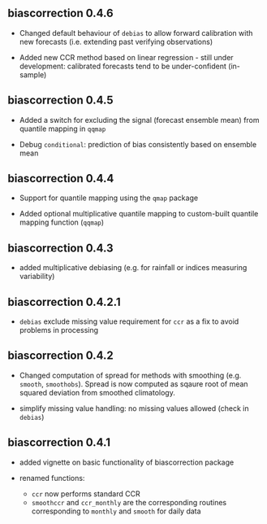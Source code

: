 ## biascorrection 0.4.6

* Changed default behaviour of `debias` to allow forward calibration with new forecasts (i.e. extending past verifying observations)

* Added new CCR method based on linear regression - still under development: calibrated forecasts tend to be under-confident (in-sample)

## biascorrection 0.4.5

* Added a switch for excluding the signal (forecast ensemble mean) from quantile mapping in `qqmap`

* Debug `conditional`: prediction of bias consistently based on ensemble mean

## biascorrection 0.4.4

* Support for quantile mapping using the `qmap` package

* Added optional multiplicative quantile mapping to custom-built quantile mapping function (`qqmap`)

## biascorrection 0.4.3

* added multiplicative debiasing (e.g. for rainfall or indices measuring variability)

## biascorrection 0.4.2.1

* `debias` exclude missing value requirement for `ccr` as a fix to avoid problems in processing

## biascorrection 0.4.2

* Changed computation of spread for methods with smoothing (e.g. `smooth`, `smoothobs`). Spread is now computed as sqaure root of mean squared deviation from smoothed climatology.

* simplify missing value handling: no missing values allowed (check in `debias`)

## biascorrection 0.4.1

* added vignette on basic functionality of biascorrection package

* renamed functions: 
    * `ccr` now performs standard CCR
    * `smoothccr` and `ccr_monthly` are the corresponding routines corresponding to `monthly` and `smooth` for daily data